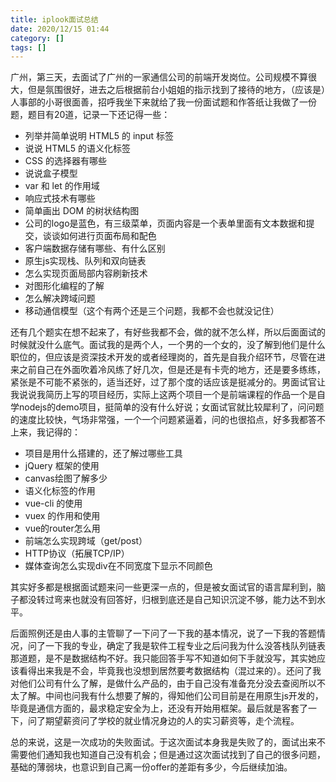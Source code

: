 ```yaml
---
title: iplook面试总结
date: 2020/12/15 01:44
category: []
tags: []
---
```



广州，第三天，去面试了广州的一家通信公司的前端开发岗位。公司规模不算很大，但是氛围很好，进去之后根据前台小姐姐的指示找到了接待的地方，（应该是）人事部的小哥很面善，招呼我坐下来就给了我一份面试题和作答纸让我做了一份题，题目有20道，记录一下<!--more-->还记得一些：

- 列举并简单说明 HTML5 的 input 标签
- 说说 HTML5 的语义化标签
- CSS 的选择器有哪些
- 说说盒子模型
- var 和 let 的作用域
- 响应式技术有哪些
- 简单画出 DOM 的树状结构图
- 公司的logo是蓝色，有三级菜单，页面内容是一个表单里面有文本数据和提交，谈谈如何进行页面布局和配色
- 客户端数据存储有哪些、有什么区别
- 原生js实现栈、队列和双向链表
- 怎么实现页面局部内容刷新技术
- 对图形化编程的了解
- 怎么解决跨域问题
- 移动通信模型（这个有两个还是三个问题，我都不会也就没记住）

还有几个题实在想不起来了，有好些我都不会，做的就不怎么样，所以后面面试的时候就没什么底气。面试我的是两个人，一个男的一个女的，没了解到他们是什么职位的，但应该是资深技术开发的或者经理岗的，首先是自我介绍环节，尽管在进来之前自己在外面吹着冷风练了好几次，但是还是有卡壳的地方，还是要多练练，紧张是不可能不紧张的，适当还好，过了那个度的话应该是挺减分的。男面试官让我说说我简历上写的项目经历，实际上这两个项目一个是前端课程的作品一个是自学nodejs的demo项目，挺简单的没有什么好说；女面试官就比较犀利了，问问题的速度比较快，气场非常强，一个一个问题紧逼着，问的也很掐点，好多我都答不上来，我记得的： 

- 项目是用什么搭建的，还了解过哪些工具
- jQuery 框架的使用
- canvas绘图了解多少
- 语义化标签的作用
- vue-cli 的使用
- vuex 的作用和使用
- vue的router怎么用
- 前端怎么实现跨域（get/post）
- HTTP协议（拓展TCP/IP）
- 媒体查询怎么实现div在不同宽度下显示不同颜色

其实好多都是根据面试题来问一些更深一点的，但是被女面试官的语言犀利到，脑子都没转过弯来也就没有回答好，归根到底还是自己知识沉淀不够，能力达不到水平。

后面照例还是由人事的主管聊了一下问了一下我的基本情况，说了一下我的答题情况，问了一下我的专业，确定了我是软件工程专业之后问我为什么没答栈队列链表那道题，是不是数据结构不好。我只能回答手写不知道如何下手就没写，其实她应该看得出来我是不会，毕竟我也没想到居然要考数据结构（混过来的）。还问了我对他们公司有什么了解，是做什么产品的，由于自己没有准备充分没去查阅所以不太了解。中间也问我有什么想要了解的，得知他们公司目前是在用原生js开发的，毕竟是通信方面的，最求稳定安全为上，还没有开始用框架。最后就是客套了一下，问了期望薪资问了学校的就业情况身边的人的实习薪资等，走个流程。

总的来说，这是一次成功的失败面试。于这次面试本身我是失败了的，面试出来不需要他们通知我也知道自己没有机会；但是通过这次面试找到了自己的很多问题，基础的薄弱块，也意识到自己离一份offer的差距有多少，今后继续加油。